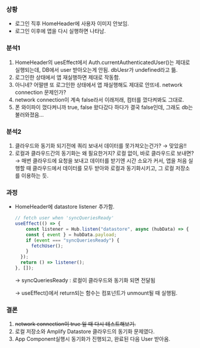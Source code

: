 ### 상황

- 로그인 직후 HomeHeader에 사용자 이미지 안보임.
- 로그인 이후에 앱을 다시 실행하면 나타남. 


### 분석1

1. HomeHeader의 uesEffect에서 Auth.currentAuthenticatedUser()는 제대로 실행되는데, DB에서 user 받아오는게 안됨. dbUesr가 undefined라고 뜲.
2. 로그인한 상태에서 앱 재실행하면 제대로 작동함. 
3. 아니네? 어떨땐 또 로그인한 상태에서 앱 재실행해도 제대로 안뜨네. network connection 문제인가?
4. network connection이 계속 false라서 이래저래, 컴터를 껐다켜봐도 그대로.
5. 폰 와이파이 껐다켜니까 true, false 왔다갔다 하다가 결국 false인데, 그래도 db는 불러와졌음...

### 분석2

1. 클라우드와 동기화 되기전에  쿼리 보내서 데이터를 못가져오는건가? → 맞았음!!
2. 로컬과 클라우드간의 동기화는 왜 필요한거지? 로컬 없이, 바로 클라우드로 보내면?  
    → 매번 클라우드에 요청을 보내고 데이터를 받기엔 시간 소요가 커서, 앱을 처음 실행할 때 클라우드에서 데이터를 모두 받아와 로컬과 동기화시키고, 그 로컬 저장소를 이용하는 듯.

### 과정

- HomeHeader에 datastore listener 추가함.
    
    ```jsx
    // fetch user when 'syncQueriesReady'
    useEffect(() => {
    	const listener = Hub.listen("datastore", async (hubData) => {
        const { event } = hubData.payload;
        if (event === "syncQueriesReady") {
          fetchUser();
        }
      });
      return () => listener();
    }, []);
    ```
    
    → syncQueriesReady : 로컬이 클라우드와 동기화 되면 전달됨
    
    → useEffect()에서 return되는 함수는 컴포넌트가 unmount될 때 실행됨.
    

### 결론

1. ~~network connection이 true 일 때 다시 테스트해보기.~~
2. 로컬 저장소와 Amplify Datastore 클라우드의 동기화 문제였다.
3. App Component실행시 동기화가 진행되고, 완료된 다음 User 받아옴.
